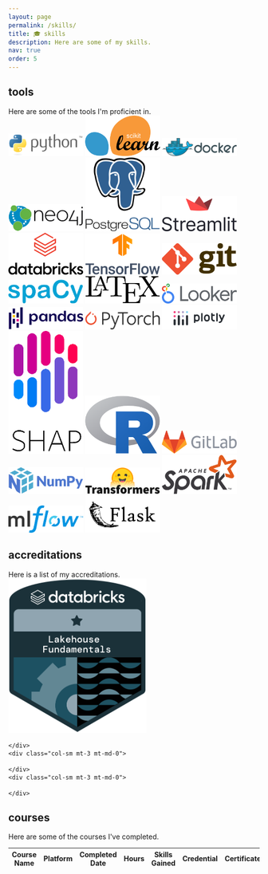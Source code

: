 ```yaml
---
layout: page
permalink: /skills/
title: 🎓 skills
description: Here are some of my skills.
nav: true
order: 5
---
```


<div class="projects">
<h2 class="category">tools</h2>
  Here are some of the tools I'm proficient in.
  <div class="row mt-3">
    <div class="col-sm mt-3 mt-md-0">
      <img src="/assets/img/skills/python.png" width="150">
      <img src="/assets/img/skills/sklearn.png" width="150">
      <img src="/assets/img/skills/docker.png" width="150">
      <img src="/assets/img/skills/neo4j.png" width="150">
      <img src="/assets/img/skills/postgressql.png" width="150">
      <img src="/assets/img/skills/streamlit.png" width="150">
    </div>
    <div class="col-sm mt-3 mt-md-0">
      <img src="/assets/img/skills/databricks.png" width="150">
      <img src="/assets/img/skills/tensorflow.png" width="150">
      <img src="/assets/img/skills/git.png" width="150">
      <img src="/assets/img/skills/spacy.png" width="150">
      <img src="/assets/img/skills/latex.png" width="150">
      <img src="/assets/img/skills/looker.png" width="150">
    </div>
    <div class="col-sm mt-3 mt-md-0">
      <img src="/assets/img/skills/pandas.png" width="150">
      <img src="/assets/img/skills/pytorch.png" width="150">
      <img src="/assets/img/skills/plotly.png" width="150">
      <img src="/assets/img/skills/shap.png" width="150">
      <img src="/assets/img/skills/r.png" width="150">
      <img src="/assets/img/skills/gitlab.png" width="150">
    </div>
    <div class="col-sm mt-3 mt-md-0">
      <img src="/assets/img/skills/numpy.png" width="150">
      <img src="/assets/img/skills/transformers.png" width="150">
      <img src="/assets/img/skills/spark.png" width="150">
      <img src="/assets/img/skills/mlflow.png" width="150">
      <img src="/assets/img/skills/flask.png" width="150">
    </div>
  </div>
<h2 class="category">accreditations</h2>
  Here is a list of my accreditations.
  <div class="row mt-3">
    <div class="col-sm mt-3 mt-md-0">
      <a href="https://credentials.databricks.com/55fb7987-70cc-4296-802c-58a4924c76c2#gs.yqniy9" target="_blank">
        <img src="/assets/img/skills/lakehouse_fundamentals.png">
      </a>
    </div>
    <div class="col-sm mt-3 mt-md-0">
      
    </div>
    <div class="col-sm mt-3 mt-md-0">
      
    </div>
    <div class="col-sm mt-3 mt-md-0">
      
    </div>
</div>
<h2 class="category">courses</h2>
  Here are some of the courses I've completed.
  <table
  data-click-to-select="false"
  data-height="780"
  data-pagination="true"
  data-search="true"
  data-toggle="table"
  data-url="{{ '/assets/json/courses.json' | relative_url }}">
  <thead>
    <tr>
      <th data-field="name" data-halign="left" data-align="left" data-sortable="true">Course Name</th>
      <th data-field="platform" data-halign="center" data-align="center" data-sortable="true">Platform</th>
      <th data-field="date" data-halign="center" data-align="center" data-sortable="true">Completed Date</th>
      <th data-field="hours" data-halign="center" data-align="center" data-sortable="true">Hours</th>
      <th data-field="skills" data-halign="left" data-align="left" data-sortable="true">Skills Gained</th>
      <th data-field="credential" data-halign="center" data-align="center" data-sortable="true">Credential</th>
      <th data-field="certificate" data-halign="center" data-align="center" data-sortable="true">Certificate</th>
    </tr>
  </thead>
</table>
</div>
